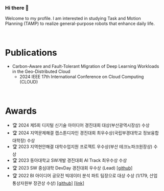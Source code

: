 ### Hi there 👋 
Welcome to my profile. I am interested in studying Task and Motion Planning (TAMP) to realize general-purpose robots that enhance daily life.

<br> 

# Publications
- Carbon-Aware and Fault-Tolerant Migration of Deep Learning Workloads in the Geo-Distributed Cloud
  - 2024 IEEE 17th International Conference on Cloud Computing (CLOUD)  
<br>

# Awards
- :trophy: 2024 제5회 디지털 신기술 아이디어 경진대회 대상(부산광역시장상) 수상
- :trophy: 2024 지역문제해결 캡스톤디자인 경진대회 최우수상(국립부경대학교 정보융합대학장) 수상
- :trophy: 2023 지역현안해결 대학수업지원 프로젝트 우수상(부산 테크노파크원장상) 수상
- :trophy: 2023 동아대학교 SW개발 경진대회 AI Track 최우수상 수상
- :trophy: 2023 SW 중심대학 DevDay 경진대회 우수상 (Lead) [[github]](https://github.com/datascience-labs/COCL)
- :trophy: 2022 BI 아이디어 공모전 빅데이터 분석 파트 팀장으로 대상 수상 (1/179, 산업통상자원부 장관상 수상) [[github]](https://github.com/solar-and-Big-Data-contest/Solar_Location_Code) [[link]](https://datacontest.kr/board/view/97533073/3694)

